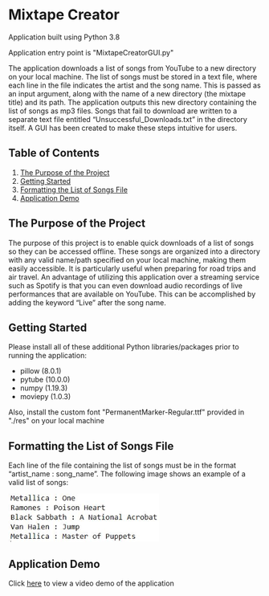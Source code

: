 # Mixtape Creator

Application built using Python 3.8

Application entry point is "MixtapeCreatorGUI.py"

The application downloads a list of songs from YouTube to a new directory on your local machine. The list of songs must be stored in a text file, where each line in the file indicates the artist and the song name. This is passed as an input argument, along with the name of a new directory (the mixtape title) and its path. The application outputs this new directory containing the list of songs as mp3 files. Songs that fail to download are written to a separate text file entitled “Unsuccessful_Downloads.txt” in the directory itself. A GUI has been created to make these steps intuitive for users.

## Table of Contents

1. [The Purpose of the Project](#the-purpose-of-the-project) 
2. [Getting Started](#getting-started)
3. [Formatting the List of Songs File](#formatting-the-list-of-songs-file)
4. [Application Demo](#application-demo)

## The Purpose of the Project

The purpose of this project is to enable quick downloads of a list of songs so they can be accessed offline. These songs are organized into a directory with any valid name/path specified on your local machine, making them easily accessible. It is particularly useful when preparing for road trips and air travel. An advantage of utilizing this application over a streaming service such as Spotify is that you can even download audio recordings of live performances that are available on YouTube. This can be accomplished by adding the keyword “Live” after the song name. 

## Getting Started

Please install all of these additional Python libraries/packages prior to running the application:

* pillow (8.0.1)
* pytube (10.0.0)
* numpy (1.19.3)
* moviepy (1.0.3)

Also, install the custom font "PermanentMarker-Regular.ttf" provided in "./res" on your local machine

## Formatting the List of Songs File

Each line of the file containing the list of songs must be in the format “artist_name : song_name”. The following image shows an example of a valid list of songs:

<kbd>
  <img src="readme_images/valid_song_list_format.JPG"  width="300" >
</kbd>

## Application Demo

Click [here](https://youtu.be/1wDyZLZ7iII) to view a video demo of the application




